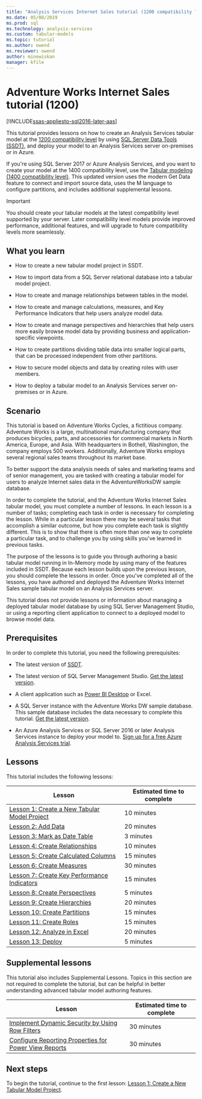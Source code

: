 ```yaml
---
title: "Analysis Services Internet Sales tutorial (1200 compatibility level) | Microsoft Docs"
ms.date: 05/08/2019
ms.prod: sql
ms.technology: analysis-services
ms.custom: tabular-models
ms.topic: tutorial
ms.author: owend
ms.reviewer: owend
author: minewiskan
manager: kfile
---
```

# Adventure Works Internet Sales tutorial (1200)
[!INCLUDE[ssas-appliesto-sql2016-later-aas](../../includes/ssas-appliesto-sql2016-later-aas.md)]

This tutorial provides lessons on how to create an Analysis Services tabular model at the [1200 compatibility level](../tabular-models/compatibility-level-for-tabular-models-in-analysis-services.md) by using [SQL Server Data Tools (SSDT)](https://docs.microsoft.com/sql/ssdt/download-sql-server-data-tools-ssdt), and deploy your model to an Analysis Services server on-premises or in Azure.  
 
If you're using SQL Server 2017 or Azure Analysis Services, and you want to create your model at the 1400 compatibility level, use the [Tabular modeling (1400 compatibility level)](../tutorial-tabular-1400/as-adventure-works-tutorial.md). This updated version uses the modern Get Data feature to connect and import source data, uses the M language to configure partitions, and includes additional supplemental lessons.

> [!IMPORTANT]
> You should create your tabular models at the latest compatibility level supported by your server. Later compatibility level models provide improved performance, additional features, and will upgrade to future compatibility levels more seamlessly.
 
  
## What you learn   
  
-   How to create a new tabular model project in SSDT.
  
-   How to import data from a SQL Server relational database into a tabular model project.  
  
-   How to create and manage relationships between tables in the model.  
  
-   How to create and manage calculations, measures, and Key Performance Indicators that help users analyze model data.  
  
-   How to create and manage perspectives and hierarchies that help users more easily browse model data by providing business and application-specific viewpoints.  
  
-   How to create partitions dividing table data into smaller logical parts, that can be processed independent from other partitions.  
  
-   How to secure model objects and data by creating roles with user members.  
  
-   How to deploy a tabular model to an Analysis Services server on-premises or in Azure.  
  
## Scenario  
This tutorial is based on Adventure Works Cycles, a fictitious company. Adventure Works is a large, multinational manufacturing company that produces  bicycles, parts, and accessories for commercial markets in North America, Europe, and Asia. With headquarters in Bothell, Washington, the company employs 500 workers. Additionally, Adventure Works employs several regional sales teams throughout its market base.  
  
To better support the data analysis needs of sales and marketing teams and of senior management, you are tasked with creating a tabular model for users to analyze Internet sales data in the AdventureWorksDW sample database.  
  
In order to complete the tutorial, and the Adventure Works Internet Sales tabular model, you must complete a number of lessons. In each lesson is a number of tasks; completing each task in order is necessary for completing the lesson. While in a particular lesson there may be several tasks that accomplish a similar outcome, but how you complete each task is slightly different. This is to show that there is often more than one way to complete a particular task, and to challenge you by using skills you've learned in previous tasks.  
  
The purpose of the lessons is to guide you through authoring a basic tabular model running in In-Memory mode by using many of the features included in SSDT. Because each lesson builds upon the previous lesson, you should complete the lessons in order. Once you've completed all of the lessons, you have authored and deployed the Adventure Works Internet Sales sample tabular model on an Analysis Services server.  
  
This tutorial does not provide lessons or information about managing a deployed tabular model database by using SQL Server Management Studio, or using a reporting client application to connect to a deployed model to browse model data.  
  
## Prerequisites  
In order to complete this tutorial, you need the following prerequisites:  
  
-   The latest version of [SSDT](/sql/ssdt/download-sql-server-data-tools-ssdt.md).

-   The latest version of SQL Server Management Studio. [Get the latest version](/sql/ssms/download-sql-server-management-studio-ssms.md). 
  
-   A client application such as [Power BI Desktop](https://powerbi.microsoft.com/desktop/) or Excel.    
  
-   A SQL Server instance with the Adventure Works DW sample database. This sample database includes the data necessary to complete this tutorial. [Get the latest version](https://github.com/Microsoft/sql-server-samples/releases/tag/adventureworks).  
  

-   An Azure Analysis Services or SQL Server 2016 or later Analysis Services instance to deploy your model to. [Sign up for a free Azure Analysis Services trial](https://azure.microsoft.com/services/analysis-services/).
  
## Lessons  
This tutorial includes the following lessons:  
  
|Lesson|Estimated time to complete|  
|----------|------------------------------|  
|[Lesson 1: Create a New Tabular Model Project](lesson-1-create-a-new-tabular-model-project.md)|10 minutes|  
|[Lesson 2: Add Data](lesson-2-add-data.md)|20 minutes|  
|[Lesson 3: Mark as Date Table](lesson-3-mark-as-date-table.md)|3 minutes|  
|[Lesson 4: Create Relationships](lesson-4-create-relationships.md)|10 minutes|  
|[Lesson 5: Create Calculated Columns](lesson-5-create-calculated-columns.md)|15 minutes|
|[Lesson 6: Create Measures](lesson-6-create-measures.md)|30 minutes|  
|[Lesson 7: Create Key Performance Indicators](lesson-7-create-key-performance-indicators.md)|15 minutes|  
|[Lesson 8: Create Perspectives](lesson-8-create-perspectives.md)|5 minutes|  
|[Lesson 9: Create Hierarchies](lesson-9-create-hierarchies.md)|20 minutes|  
|[Lesson 10: Create Partitions](lesson-10-create-partitions.md)|15 minutes|  
|[Lesson 11: Create Roles](lesson-11-create-roles.md)|15 minutes|  
|[Lesson 12: Analyze in Excel](lesson-12-analyze-in-excel.md)|20 minutes| 
|[Lesson 13: Deploy](lesson-13-deploy.md)|5 minutes|  
  
## Supplemental lessons  
This tutorial also includes Supplemental Lessons. Topics in this section are not required to complete the tutorial, but can be helpful in better understanding advanced tabular model authoring features.  
  
|Lesson|Estimated time to complete|  
|----------|------------------------------|  
|[Implement Dynamic Security by Using Row Filters](supplemental-lesson-implement-dynamic-security-by-using-row-filters.md)|30 minutes|  
|[Configure Reporting Properties for Power View Reports](supplemental-lesson-configure-reporting-properties-for-power-view-reports.md)|30 minutes| 

  
## Next steps  
To begin the tutorial, continue to the first lesson: [Lesson 1: Create a New Tabular Model Project](lesson-1-create-a-new-tabular-model-project.md).  
  
  
  

